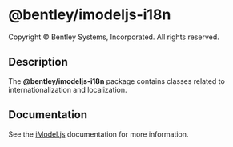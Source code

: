 # @bentley/imodeljs-i18n

Copyright © Bentley Systems, Incorporated. All rights reserved.

## Description

The __@bentley/imodeljs-i18n__ package contains classes related to internationalization and localization.

## Documentation

See the [iModel.js](https://www.imodeljs.org) documentation for more information.

